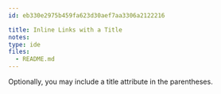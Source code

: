```yaml
---
id: eb330e2975b459fa623d30aef7aa3306a2122216

title: Inline Links with a Title
notes:
type: ide
files:
  - README.md
---
```


Optionally, you may include a title attribute in the parentheses.

